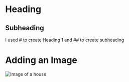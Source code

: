 # Heading
## Subheading
I used # to create Heading 1 and ## to create subheading
# Adding an Image

 ![Image of a house](https://github.com/THEQUEZEE/skills-communicate-using-markdown/assets/120381541/a2b7cf0e-4041-4218-a361-1e074f1baa97)
